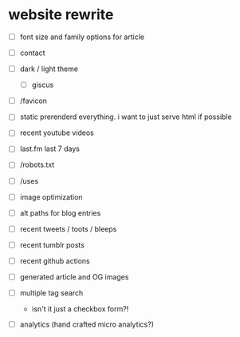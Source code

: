 # website rewrite

- [ ] font size and family options for article
- [ ] contact
- [ ] dark / light theme
  - [ ] giscus
- [ ] /favicon
- [ ] static prerenderd everything. i want to just serve html if possible
- [ ] recent youtube videos
- [ ] last.fm last 7 days
- [ ] /robots.txt
- [ ] /uses
- [ ] image optimization

- [ ] alt paths for blog entries
- [ ] recent tweets / toots / bleeps
- [ ] recent tumblr posts
- [ ] recent github actions
- [ ] generated article and OG images
- [ ] multiple tag search
  - isn't it just a checkbox form?!
- [ ] analytics (hand crafted micro analytics?)
